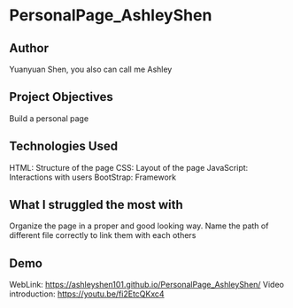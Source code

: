 # PersonalPage_AshleyShen
## Author
Yuanyuan Shen, you also can call me Ashley

## Project Objectives
Build a personal page

## Technologies Used
HTML: Structure of the page
CSS: Layout of the page
JavaScript: Interactions with users
BootStrap: Framework


## What I struggled the most with
Organize the page in a proper and good looking way.
Name the path of different file correctly to link them with each others


## Demo
WebLink: https://ashleyshen101.github.io/PersonalPage_AshleyShen/
Video introduction: https://youtu.be/fi2EtcQKxc4
